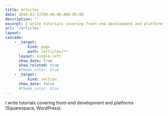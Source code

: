 ```yaml
---
title: Articles
date: 2018-01-11T09:40:48.000-05:00
description: ''
excerpt: I write tutorials covering front-end development and platforms (Squarespace, WordPress).
url: '/articles'
layout:
cascade:
    - _target:
          kind: page
          path: /articles/**
      layout: single-left
      show_date: true
      show_related: true
      #theme_color: blue
    - _target:
          kind: section
      show_date: false
      #theme_color: blue
---
```


I write tutorials covering front-end development and platforms (Squarespace, WordPress).
